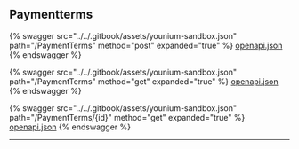 ## Paymentterms




{% swagger src="../../.gitbook/assets/younium-sandbox.json" path="/PaymentTerms" method="post" expanded="true" %}
[openapi.json](./docs-sandbox/.gitbook/assets/younium-sandbox.json)
{% endswagger %}

{% swagger src="../../.gitbook/assets/younium-sandbox.json" path="/PaymentTerms" method="get" expanded="true" %}
[openapi.json](./docs-sandbox/.gitbook/assets/younium-sandbox.json)
{% endswagger %}

{% swagger src="../../.gitbook/assets/younium-sandbox.json" path="/PaymentTerms/{id}" method="get" expanded="true" %}
[openapi.json](./docs-sandbox/.gitbook/assets/younium-sandbox.json)
{% endswagger %}


---


